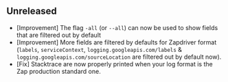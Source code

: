 ## Unreleased

- [Improvement] The flag `-all` (or `--all`) can now be used to show fields that are filtered out by default
- [Improvement] More fields are filtered by defaults for Zapdriver format (`labels`, `serviceContext`, `logging.googleapis.com/labels` & `logging.googleapis.com/sourceLocation` are filtered out by default now).
- [Fix] Stacktrace are now properly printed when your log format is the Zap production standard one.
